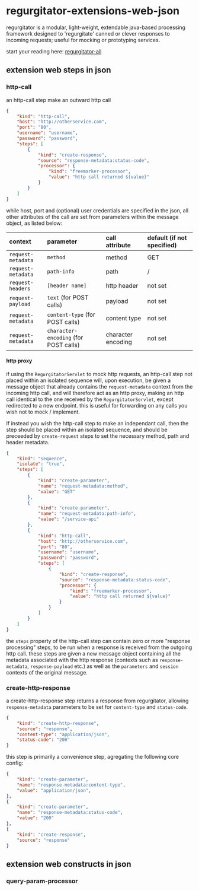 # regurgitator-extensions-web-json

regurgitator is a modular, light-weight, extendable java-based processing framework designed to 'regurgitate' canned or clever responses to incoming requests; useful for mocking or prototyping services.

start your reading here: [regurgitator-all](http://github.com/talmeym/regurgitator-all#regurgitator)

## extension web steps in json

### http-call 

an http-call step make an outward http call

```json
{
    "kind": "http-call",
    "host": "http://otherservice.com",
    "port": "80",
    "username": "username",
    "password": "password",
    "steps": [
        {
            "kind": "create-response",
            "source": "response-metadata:status-code",
            "processor": {
                "kind": "freemarker-processor",
                "value": "http call returned ${value}"
            }
        }
    ]
}
```

while host, port and (optional) user credentials are specified in the json, all other attributes of the call are set from parameters within the message object, as listed below:

|context|parameter|call attribute|default (if not specified)|
|:---|:---|:---|:---|
|``request-metadata``|``method``|method|GET|
|``request-metadata``|``path-info``|path|/|
|``request-headers``|``[header name]`` | http header |not set|
|``request-payload``|``text`` (for POST calls) |payload|not set|
|``request-metadata``|``content-type`` (for POST calls) |content type|not set|
|``request-metadata``|``character-encoding`` (for POST calls) |character encoding|not set|

#### http proxy

if using the ``RegurgitatorServlet`` to mock http requests, an http-call step not placed within an isolated sequence will, upon execution, be given a message object that already contains the ``request-metadata`` context from the incoming http call, and will therefore act as an http proxy, making an http call identical to the one received by the ``RegurgitatorServlet``, except redirected to a new endpoint. this is useful for forwarding on any calls you wish not to mock / implement.

If instead you wish the http-call step to make an independant call, then the step should be placed within an isolated sequence, and should be preceeded by ``create-request`` steps to set the necessary method, path and header metadata.

```json
{
    "kind": "sequence",
    "isolate": "true",
    "steps": [
        {
            "kind": "create-parameter",
            "name": "request-metadata:method",
            "value": "GET"
        },
        {
            "kind": "create-parameter",
            "name": "request-metadata:path-info",
            "value": "/service-api"
        },
        {
            "kind": "http-call",
            "host": "http://otherservice.com",
            "port": "80",
            "username": "username",
            "password": "password",
            "steps": [
                {
                    "kind": "create-response",
                    "source": "response-metadata:status-code",
                    "processor": {
                        "kind": "freemarker-processor",
                        "value": "http call returned ${value}"
                    }
                }
            ]
        }
    ]
}
```

the ``steps`` property of the http-call step can contain zero or more "response processing" steps, to be run when a response is received from the outgoing http call. these steps are given a new message object containing all the metadata associated with the http response (contexts such as ``response-metadata``, ``response-payload`` etc.) as well as the ``parameters`` and ``session`` contexts of the original message. 

### create-http-response

a create-http-response step returns a response from regurgitator, allowing ``response-metadata`` parameters to be set for ``content-type`` and ``status-code``.

```json
{
    "kind": "create-http-response",
    "source": "response",
    "content-type": "application/json",
    "status-code": "200"
}
```

this step is primarily a convenience step, agregating the following core config:

```json
{
    "kind": "create-parameter",
    "name": "response-metadata:content-type",
    "value": "application/json",
},
{
    "kind": "create-parameter",
    "name": "response-metadata:status-code",
    "value": "200"
},
{
    "kind": "create-response",
    "source": "response"
}
```

## extension web constructs in json

### query-param-processor
